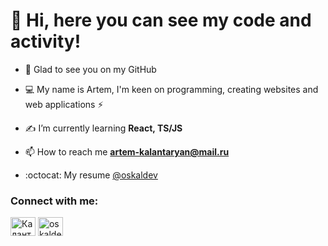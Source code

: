  

# 👋 Hi, here you can see my code and activity!

- 💬 Glad to see you on my GitHub 

- 💻 My name is Artem, I'm keen on programming, creating websites and web applications ⚡

- ✍️ I’m currently learning **React, TS/JS**

- 📫 How to reach me **artem-kalantaryan@mail.ru**

- :octocat: My resume [@oskaldev](https://oskaldev.github.io/)

<h3 align="left">Connect with me:</h3>
<p align="left">
 <a href="https://vk.com/localzet" target="blank"><img align="center" src="https://raw.githubusercontent.com/rahuldkjain/github-profile-readme-generator/master/src/images/icons/Social/vk.svg" alt="Калантарян Артём" height="30" width="40" /></a>
<a href="https://t.me/oskaldev" target="blank"><img align="center" src="https://www.svgrepo.com/download/343522/telegram-communication-chat-interaction-network-connection.svg" alt="oskaldev" height="30" width="40" /></a>

